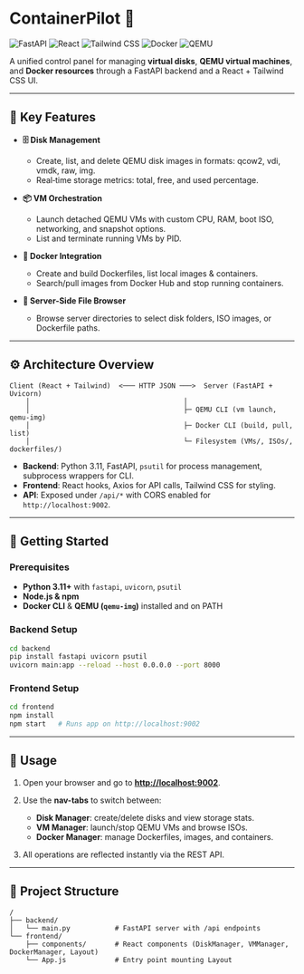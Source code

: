 # ContainerPilot 🚀

![FastAPI](https://img.shields.io/badge/API-FastAPI-brightgreen) ![React](https://img.shields.io/badge/Frontend-React-blue) ![Tailwind CSS](https://img.shields.io/badge/CSS-Tailwind%20CSS-teal) ![Docker](https://img.shields.io/badge/Container-Docker-blue) ![QEMU](https://img.shields.io/badge/VM-QEMU-orange)

A unified control panel for managing **virtual disks**, **QEMU virtual machines**, and **Docker resources** through a FastAPI backend and a React + Tailwind CSS UI.

---

## 🚀 Key Features

* **🗄️ Disk Management**

  * Create, list, and delete QEMU disk images in formats: qcow2, vdi, vmdk, raw, img.
  * Real‑time storage metrics: total, free, and used percentage.

* **📦 VM Orchestration**

  * Launch detached QEMU VMs with custom CPU, RAM, boot ISO, networking, and snapshot options.
  * List and terminate running VMs by PID.

* **🐳 Docker Integration**

  * Create and build Dockerfiles, list local images & containers.
  * Search/pull images from Docker Hub and stop running containers.

* **📂 Server-Side File Browser**

  * Browse server directories to select disk folders, ISO images, or Dockerfile paths.

---

## ⚙️ Architecture Overview

```
Client (React + Tailwind)  <─── HTTP JSON ───>  Server (FastAPI + Uvicorn)
    │                                      │
    │                                      ├─ QEMU CLI (vm launch, qemu-img)
    │                                      ├─ Docker CLI (build, pull, list)
    │                                      └─ Filesystem (VMs/, ISOs/, dockerfiles/)
```

* **Backend**: Python 3.11, FastAPI, `psutil` for process management, subprocess wrappers for CLI.
* **Frontend**: React hooks, Axios for API calls, Tailwind CSS for styling.
* **API**: Exposed under `/api/*` with CORS enabled for `http://localhost:9002`.

---

## 🔧 Getting Started

### Prerequisites

* **Python 3.11+** with `fastapi`, `uvicorn`, `psutil`
* **Node.js & npm**
* **Docker CLI** & **QEMU (`qemu-img`)** installed and on PATH

### Backend Setup

```bash
cd backend
pip install fastapi uvicorn psutil
uvicorn main:app --reload --host 0.0.0.0 --port 8000
```

### Frontend Setup

```bash
cd frontend
npm install
npm start   # Runs app on http://localhost:9002
```

---

## 🚀 Usage

1. Open your browser and go to **[http://localhost:9002](http://localhost:9002)**.
2. Use the **nav-tabs** to switch between:

   * **Disk Manager**: create/delete disks and view storage stats.
   * **VM Manager**: launch/stop QEMU VMs and browse ISOs.
   * **Docker Manager**: manage Dockerfiles, images, and containers.
3. All operations are reflected instantly via the REST API.

---

## 📁 Project Structure

```
/
├── backend/
│   └── main.py           # FastAPI server with /api endpoints
└── frontend/
    ├── components/       # React components (DiskManager, VMManager, DockerManager, Layout)
    └── App.js            # Entry point mounting Layout
```
